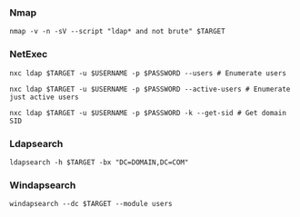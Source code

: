 ### Nmap

```shell
nmap -v -n -sV --script "ldap* and not brute" $TARGET
```

### NetExec

```shell
nxc ldap $TARGET -u $USERNAME -p $PASSWORD --users # Enumerate users
```

```shell
nxc ldap $TARGET -u $USERNAME -p $PASSWORD --active-users # Enumerate just active users
```

```shell
nxc ldap $TARGET -u $USERNAME -p $PASSWORD -k --get-sid # Get domain SID
```

### Ldapsearch

```shell
ldapsearch -h $TARGET -bx "DC=DOMAIN,DC=COM"
```

### Windapsearch

```shell
windapsearch --dc $TARGET --module users
```
